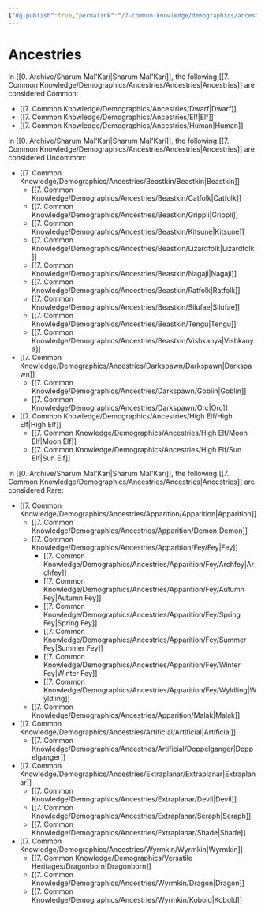 ```yaml
---
{"dg-publish":true,"permalink":"/7-common-knowledge/demographics/ancestries/ancestries/","noteIcon":""}
---
```


# Ancestries

In [[0. Archive/Sharum Mal'Kari\|Sharum Mal'Kari]], the following [[7. Common Knowledge/Demographics/Ancestries/Ancestries\|Ancestries]] are considered Common:

- [[7. Common Knowledge/Demographics/Ancestries/Dwarf\|Dwarf]] 
- [[7. Common Knowledge/Demographics/Ancestries/Elf\|Elf]] 
- [[7. Common Knowledge/Demographics/Ancestries/Human\|Human]]

In [[0. Archive/Sharum Mal'Kari\|Sharum Mal'Kari]], the following [[7. Common Knowledge/Demographics/Ancestries/Ancestries\|Ancestries]] are considered Uncommon: 

- [[7. Common Knowledge/Demographics/Ancestries/Beastkin/Beastkin\|Beastkin]] 
	- [[7. Common Knowledge/Demographics/Ancestries/Beastkin/Catfolk\|Catfolk]] 
	- [[7. Common Knowledge/Demographics/Ancestries/Beastkin/Grippli\|Grippli]] 
	- [[7. Common Knowledge/Demographics/Ancestries/Beastkin/Kitsune\|Kitsune]] 
	- [[7. Common Knowledge/Demographics/Ancestries/Beastkin/Lizardfolk\|Lizardfolk]] 
	- [[7. Common Knowledge/Demographics/Ancestries/Beastkin/Nagaji\|Nagaji]] 
	- [[7. Common Knowledge/Demographics/Ancestries/Beastkin/Ratfolk\|Ratfolk]] 
	- [[7. Common Knowledge/Demographics/Ancestries/Beastkin/Silufae\|Silufae]] 
	- [[7. Common Knowledge/Demographics/Ancestries/Beastkin/Tengu\|Tengu]] 
	- [[7. Common Knowledge/Demographics/Ancestries/Beastkin/Vishkanya\|Vishkanya]] 
- [[7. Common Knowledge/Demographics/Ancestries/Darkspawn/Darkspawn\|Darkspawn]] 
	- [[7. Common Knowledge/Demographics/Ancestries/Darkspawn/Goblin\|Goblin]] 
	- [[7. Common Knowledge/Demographics/Ancestries/Darkspawn/Orc\|Orc]] 
- [[7. Common Knowledge/Demographics/Ancestries/High Elf/High Elf\|High Elf]] 
	- [[7. Common Knowledge/Demographics/Ancestries/High Elf/Moon Elf\|Moon Elf]] 
	- [[7. Common Knowledge/Demographics/Ancestries/High Elf/Sun Elf\|Sun Elf]]

In [[0. Archive/Sharum Mal'Kari\|Sharum Mal'Kari]], the following [[7. Common Knowledge/Demographics/Ancestries/Ancestries\|Ancestries]] are considered Rare:

- [[7. Common Knowledge/Demographics/Ancestries/Apparition/Apparition\|Apparition]] 
	- [[7. Common Knowledge/Demographics/Ancestries/Apparition/Demon\|Demon]] 
	- [[7. Common Knowledge/Demographics/Ancestries/Apparition/Fey/Fey\|Fey]] 
		- [[7. Common Knowledge/Demographics/Ancestries/Apparition/Fey/Archfey\|Archfey]] 
		- [[7. Common Knowledge/Demographics/Ancestries/Apparition/Fey/Autumn Fey\|Autumn Fey]] 
		- [[7. Common Knowledge/Demographics/Ancestries/Apparition/Fey/Spring Fey\|Spring Fey]] 
		- [[7. Common Knowledge/Demographics/Ancestries/Apparition/Fey/Summer Fey\|Summer Fey]] 
		- [[7. Common Knowledge/Demographics/Ancestries/Apparition/Fey/Winter Fey\|Winter Fey]] 
		- [[7. Common Knowledge/Demographics/Ancestries/Apparition/Fey/Wyldling\|Wyldling]] 
	- [[7. Common Knowledge/Demographics/Ancestries/Apparition/Malak\|Malak]] 
- [[7. Common Knowledge/Demographics/Ancestries/Artificial/Artificial\|Artificial]] 
	- [[7. Common Knowledge/Demographics/Ancestries/Artificial/Doppelganger\|Doppelganger]] 
- [[7. Common Knowledge/Demographics/Ancestries/Extraplanar/Extraplanar\|Extraplanar]]
	- [[7. Common Knowledge/Demographics/Ancestries/Extraplanar/Devil\|Devil]] 
	- [[7. Common Knowledge/Demographics/Ancestries/Extraplanar/Seraph\|Seraph]] 
	- [[7. Common Knowledge/Demographics/Ancestries/Extraplanar/Shade\|Shade]] 
-  [[7. Common Knowledge/Demographics/Ancestries/Wyrmkin/Wyrmkin\|Wyrmkin]] 
	- [[7. Common Knowledge/Demographics/Versatile Heritages/Dragonborn\|Dragonborn]] 
	- [[7. Common Knowledge/Demographics/Ancestries/Wyrmkin/Dragon\|Dragon]] 
	- [[7. Common Knowledge/Demographics/Ancestries/Wyrmkin/Kobold\|Kobold]] 

